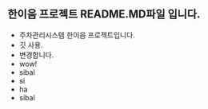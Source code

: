 ## 한이음 프로젝트 README.MD파일 입니다.

- 주차관리시스템 한이음 프로젝트입니다.
- 깃 사용.
- 변경합니다.
- wow!
- sibal
- si
- ha
- sibal